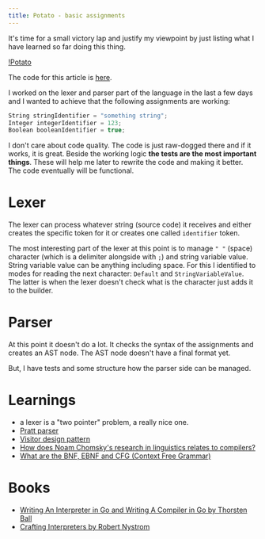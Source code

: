 ```yaml
---
title: Potato - basic assignments
---
```


It's time for a small victory lap and justify my viewpoint by just listing what
I have learned so far doing this thing.

[!Potato](images/potato.gif)

The code for this article is [here](https://github.com/PotatoLang/Potato/pull/2).

I worked on the lexer and parser part of the language in the last a few days and
I wanted to achieve that the following assignments are working:

```csharp
String stringIdentifier = "something string";
Integer integerIdentifier = 123;
Boolean booleanIdentifier = true;
```

I don't care about code quality.
The code is just raw-dogged there and if it works, it is great.
Beside the working logic **the tests are the most important things**.
These will help me later to rewrite the code and making it better.
The code eventually will be functional.

# Lexer

The lexer can process whatever string (source code) it receives and either creates the
specific token for it or creates one called `identifier` token.

The most interesting part of the lexer at this point is to manage `" "` (space)
character (which is a delimiter alongside with `;`) and string variable value.
String variable value can be anything including space.
For this I identified to modes for reading the next character: `Default` and
`StringVariableValue`.
The latter is when the lexer doesn't check what is the character just adds it to
the builder.

# Parser

At this point it doesn't do a lot.
It checks the syntax of the assignments and creates an AST node.
The AST node doesn't have a final format yet.

But, I have tests and some structure how the parser side can be managed.

# Learnings

- a lexer is a "two pointer" problem, a really nice one.
- [Pratt parser](https://x.com/i/grok/share/bkpwbYMpnzqC95qrEreHHscZQ)
- [Visitor design pattern](https://x.com/i/grok/share/mJmQxTL8rNCYhLtjZ1mCZk3P9)
- [How does Noam Chomsky's research in linguistics relates to compilers?](https://x.com/i/grok/share/EX7aUCAeLshPyrKmdHFs9BLXS)
- [What are the BNF, EBNF and CFG (Context Free Grammar)](https://x.com/i/grok/share/tKKPLleX30vXWq5iUjr3leSsN)

# Books

- [Writing An Interpreter in Go and Writing A Compiler in Go by Thorsten Ball](https://thorstenball.com/books/)
- [Crafting Interpreters by Robert Nystrom](https://craftinginterpreters.com/)
